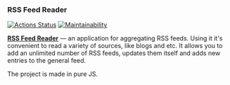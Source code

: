 ### RSS Feed Reader

[![Actions Status](https://github.com/andr-novikov/rss-feed-reader/workflows/hexlet-check/badge.svg)](https://github.com/andr-novikov/rss-feed-reader/actions)
[![Maintainability](https://api.codeclimate.com/v1/badges/8e629524138f72070dae/maintainability)](https://codeclimate.com/github/andr-novikov/rss-feed-reader/maintainability)

[**RSS Feed Reader**](https://rss-reader-eosin.vercel.app/) — an application for aggregating RSS feeds. Using it it's convenient to read a variety of sources, like blogs and etc. It allows you to add an unlimited number of RSS feeds, updates them itself and adds new entries to the general feed.

The project is made in pure JS.
